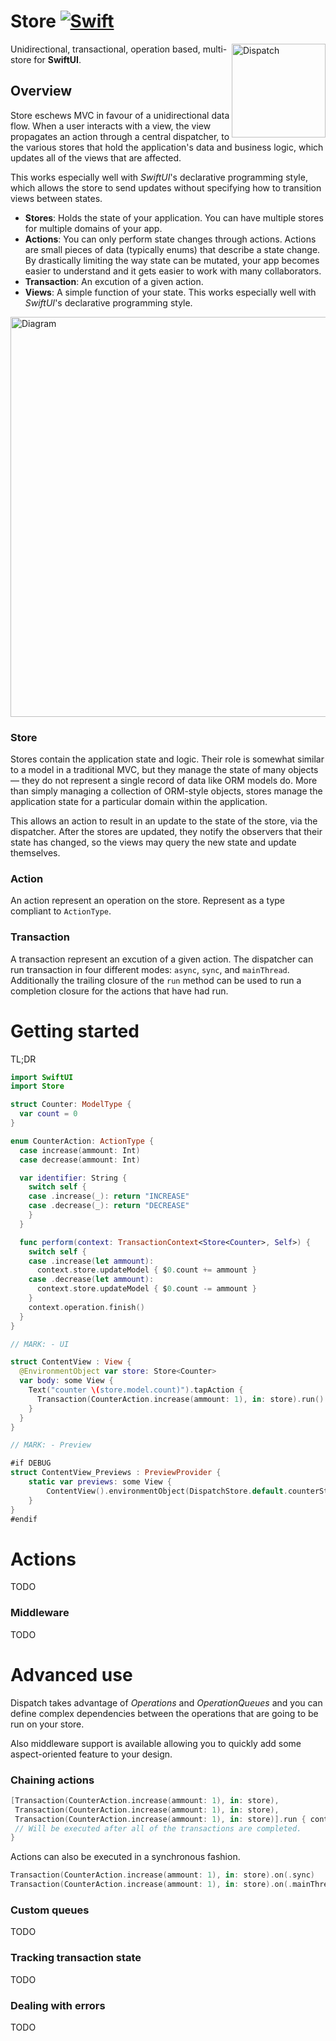 # Store [![Swift](https://img.shields.io/badge/swift-5.1-orange.svg?style=flat)](#)
<img src="https://raw.githubusercontent.com/alexdrone/Dispatch/master/docs/dispatch_logo_small.png" width=150 alt="Dispatch" align=right />

Unidirectional, transactional, operation based, multi-store for **SwiftUI**.

## Overview

Store eschews MVC in favour of a unidirectional data flow. When a user interacts with a view, the view propagates an action through a central dispatcher, to the various stores that hold the application's data and business logic, which updates all of the views that are affected.

This works especially well with *SwiftUI*'s declarative programming style, which allows the store to send updates without specifying how to transition views between states.

- **Stores**: Holds the state of your application. You can have multiple stores for multiple domains of your app.
- **Actions**: You can only perform state changes through actions. Actions are small pieces of data (typically enums) that describe a state change. By drastically limiting the way state can be mutated, your app becomes easier to understand and it gets easier to work with many collaborators.
- **Transaction**:  An excution of a given action.
- **Views**: A simple function of your state. This works especially well with *SwiftUI*'s declarative programming style.

<img src="https://raw.githubusercontent.com/alexdrone/Dispatch/master/docs/new_diag.png" width="640" alt="Diagram" />

### Store

Stores contain the application state and logic. Their role is somewhat similar to a model in a traditional MVC, but they manage the state of many objects — they do not represent a single record of data like ORM models do. More than simply managing a collection of ORM-style objects, stores manage the application state for a particular domain within the application.

This allows an action to result in an update to the state of the store, via the dispatcher. After the stores are updated, they notify the observers that their state has changed, so the views may query the new state and update themselves.

### Action

An action represent an operation on the store.
Represent as a type compliant to `ActionType`. 

### Transaction

A transaction represent an excution of a given action.
The dispatcher can run transaction in four different modes: `async`, `sync`, and `mainThread`.
Additionally the trailing closure of the `run` method can be used to run a completion closure for the actions that have had run.

# Getting started

TL;DR

```swift
import SwiftUI
import Store

struct Counter: ModelType {
  var count = 0
}

enum CounterAction: ActionType {
  case increase(ammount: Int)
  case decrease(ammount: Int)

  var identifier: String {
    switch self {
    case .increase(_): return "INCREASE"
    case .decrease(_): return "DECREASE"
    }
  }

  func perform(context: TransactionContext<Store<Counter>, Self>) {
    switch self {
    case .increase(let ammount):
      context.store.updateModel { $0.count += ammount }
    case .decrease(let ammount):
      context.store.updateModel { $0.count -= ammount }
    }
    context.operation.finish()
  }
}

// MARK: - UI

struct ContentView : View {
  @EnvironmentObject var store: Store<Counter>
  var body: some View {
    Text("counter \(store.model.count)").tapAction {
      Transaction(CounterAction.increase(ammount: 1), in: store).run()
    }
  }
}

// MARK: - Preview

#if DEBUG
struct ContentView_Previews : PreviewProvider {
    static var previews: some View {
        ContentView().environmentObject(DispatchStore.default.counterStore)
    }
}
#endif
```

# Actions

TODO

### Middleware

TODO

# Advanced use

Dispatch takes advantage of *Operations* and *OperationQueues* and you can define complex dependencies between the operations that are going to be run on your store.

Also middleware support is available allowing you to quickly add some aspect-oriented feature to your design.

### Chaining actions

```swift
[Transaction(CounterAction.increase(ammount: 1), in: store),
 Transaction(CounterAction.increase(ammount: 1), in: store),
 Transaction(CounterAction.increase(ammount: 1), in: store)].run { context in
 // Will be executed after all of the transactions are completed.
}
```
Actions can also be executed in a synchronous fashion.

```swift
Transaction(CounterAction.increase(ammount: 1), in: store).on(.sync)
Transaction(CounterAction.increase(ammount: 1), in: store).on(.mainThread)
```

### Custom queues

TODO

### Tracking transaction state

TODO

### Dealing with errors

TODO

